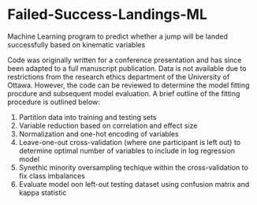 # Failed-Success-Landings-ML
 Machine Learning program to predict whether a jump will be landed successfully based on kinematic variables

Code was originally written for a conference presentation and has since been adapted to a full manuscript publication. Data is not available due to restrictions from the research ethics department of the University of Ottawa. However, the code can be reviewed to determine the model fitting procdure and subsequent model evaluation. A brief outline of the fitting procedure is outlined below:

1. Partition data into training and testing sets
2. Variable reduction based on correlation and effect size
3. Normalization and one-hot encoding of variables
4. Leave-one-out cross-validation (where one participant is left out) to determine optimal number of variables to include in log regression model
5. Synethic minority oversampling techique within the cross-validation to fix class imbalances
6. Evaluate model oon left-out testing dataset using confusion matrix and kappa statistic